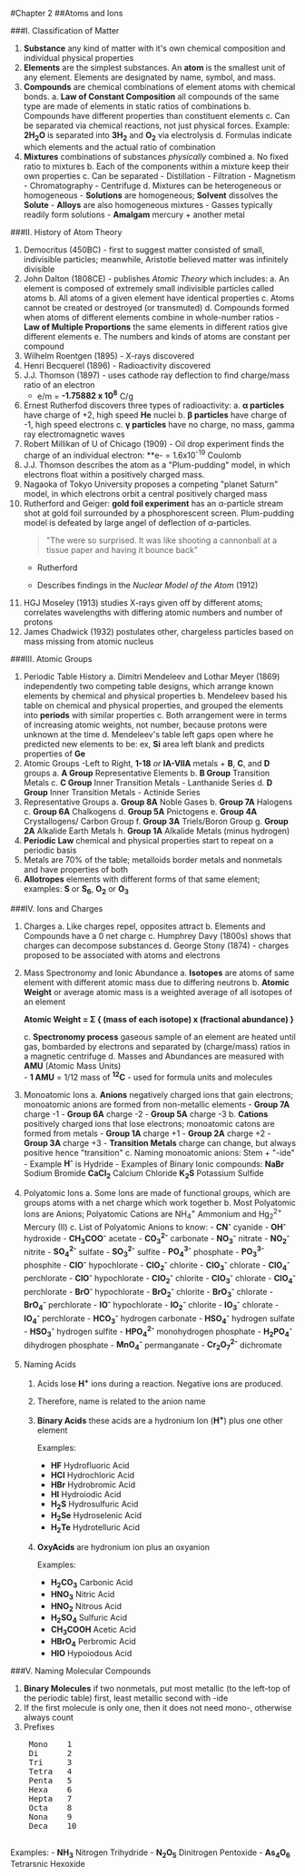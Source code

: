 #Chapter 2
##Atoms and Ions

###I. Classification of Matter
1. **Substance** any kind of matter with it's own chemical composition and individual physical properties
2. **Elements** are the simplest substances. An **atom** is the smallest unit of any element. Elements are designated by name, symbol, and mass.
3. **Compounds** are chemical combinations of element atoms with chemical bonds. 
	a. **Law of Constant Composition** all compounds of the same type are made of elements in static ratios of combinations
	b. Compounds have different properties than constituent elements
	c. Can be separated via chemical reactions, not just physical forces. 
		Example: **2H<sub>2</sub>O** is separated into **3H<sub>2</sub>** and **O<sub>2</sub>** via electrolysis
	d. Formulas indicate which elements and the actual ratio of combination
4. **Mixtures** combinations of substances *physically* combined
	a. No fixed ratio to mixtures
	b. Each of the components within a mixture keep their own properties
	c. Can be separated 
		- Distillation
		- Filtration
		- Magnetism
		- Chromatography
		- Centrifuge
	d. Mixtures can be heterogeneous or homogeneous
		- **Solutions** are homogeneous; **Solvent** dissolves the **Solute**
		- **Alloys** are also homogeneous mixtures
		- Gasses typically readily form solutions
		- **Amalgam** mercury + another metal

###II. History of Atom Theory
1. Democritus (450BC) - first to suggest matter consisted of small, indivisible particles; meanwhile, Aristotle believed matter was infinitely divisible
2. John Dalton (1808CE) - publishes *Atomic Theory* which includes: 
	a. An element is composed of extremely small indivisible particles called atoms
	b. All atoms of a given element have identical properties
	c. Atoms cannot be created or destroyed (or transmuted) 
	d. Compounds formed when atoms of different elements combine in whole-number ratios
		- **Law of Multiple Proportions** the same elements in different ratios give different elements
	e. The numbers and kinds of atoms are constant per compound
3. Wilhelm Roentgen (1895) - X-rays discovered 
4. Henri Becquerel (1896) - Radioactivity discovered
5. J.J. Thomson (1897) - uses cathode ray deflection to find charge/mass ratio of an electron
	- e/m = **-1.75882 x 10<sup>8</sup>** C/g
6. Ernest Rutherfod discovers three types of radioactivity:
	a. **α particles** have charge of +2, high speed **He** nuclei 
	b. **β particles** have charge of -1, high speed electrons 
	c.  **γ particles** have no charge, no mass, gamma ray electromagnetic waves
7. Robert Millikan of U of Chicago (1909) - Oil drop experiment finds the charge of an individual electron: **e- = 1.6x10<sup>-19</sup> Coulomb
8. J.J. Thomson describes the atom as a "Plum-pudding" model, in which electrons float within a positively charged mass. 
9. Nagaoka of Tokyo University proposes a competing "planet Saturn" model, in which electrons orbit a central positively charged mass
10. Rutherford and Geiger: **gold foil experiment** has an α-particle stream shot at gold foil surrounded by a phosphorescent screen. Plum-pudding model is defeated by large angel of deflection of α-particles.
	>"The were so surprised. It was like shooting a cannonball at a tissue paper and having it bounce back" 
	- Rutherford
	
	- Describes findings in the *Nuclear Model of the Atom* (1912)
11. HGJ Moseley (1913) studies X-rays given off by different atoms; correlates wavelengths with differing atomic numbers and number of protons
12. James Chadwick (1932) postulates other, chargeless particles based on mass missing from atomic nucleus

###III. Atomic Groups 
1. Periodic Table History
	a. Dimitri Mendeleev and Lothar Meyer (1869) independently two competing table designs, which arrange known elements by chemical and physical properties
	b. Mendeleev based his table on chemical and physical properties, and grouped the elements into **periods** with similar properties
	c. Both arrangement were in terms of increasing atomic weights, not number, because protons were unknown at the time
	d. Mendeleev's table left gaps open where he predicted new elements to be: ex, **Si** area left blank and predicts properties of **Ge** 
2. Atomic Groups -Left to Right, **1-18** *or* **IA-VIIA** metals + **B**, **C**, and **D** groups
	a. **A Group** Representative Elements
	b. **B Group** Transition Metals
	c. **C Group** Inner Transition Metals - Lanthanide Series
	d. **D Group** Inner Transition Metals - Actinide Series
3. Representative Groups 
	a. **Group 8A** Noble Gases
	b. **Group 7A** Halogens
	c. **Group 6A** Chalkogens
	d. **Group 5A** Pnictogens
	e. **Group 4A** Crystallogens/ Carbon Group
	f. **Group 3A** Triels/Boron Group
	g. **Group 2A** Alkalide Earth Metals
	h. **Group 1A** Alkalide Metals (minus hydrogen)
4. **Periodic Law** chemical and physical properties start to repeat on a periodic basis 
5. Metals are 70% of the table; metalloids border metals and nonmetals and have properties of both
6. **Allotropes** elements with different forms of that same element; examples: **S** or **S<sub>6</sub>**, **O<sub>2</sub>** or **O<sub>3</sub>**

###IV. Ions and Charges
1. Charges
	a. Like charges repel, opposites attract
	b. Elements and Compounds have a 0 net charge
	c. Humphrey Davy (1800s) shows that charges can decompose substances 
	d. George Stony (1874) - charges proposed to be associated with atoms and electrons
2. Mass Spectronomy and Ionic Abundance
	a. **Isotopes** are atoms of same element with different atomic mass due to differing neutrons 
	b. **Atomic Weight** or average atomic mass is a weighted average of all isotopes of an element
	
	**Atomic Weight = Σ { (mass of each isotope) x (fractional abundance) }** 
	
	c. **Spectronomy process** gaseous sample of an element are heated until gas, bombarded by electrons and separated by (charge/mass) ratios in a magnetic centrifuge
	d. Masses and Abundances are measured with **AMU** (Atomic Mass Units) 	
		- **1 AMU** = 1/12 mass of **<sup>12</sup>C**
		- used for formula units and molecules
3. Monoatomic Ions 
	a. **Anions** negatively charged ions that gain electrons; monoatomic anions are formed from non-metallic elements
		- **Group 7A** charge -1
		- **Group 6A** charge -2
		- **Group 5A** charge -3
	b. **Cations** positively charged ions that lose electrons; monoatomic catons are formed from metals
		- **Group 1A** charge +1
		- **Group 2A** charge +2
		- **Group 3A** charge +3
		- **Transition Metals** charge can change, but always positive hence "transition"
	c. Naming monoatomic anions: Stem + "-ide"
		- Example **H<sup>-</sup>** is Hydride
		- Examples of Binary Ionic compounds: 
			**NaBr** Sodium Bromide
			**CaCl<sub>2</sub>** Calcium Chloride
			**K<sub>2</sub>S** Potassium Sulfide
4. Polyatomic Ions
	a. Some Ions are made of functional groups, which are groups atoms with a net charge which work together
	b. Most Polyatomic Ions are Anions; Polyatomic Cations are NH<sub>4</sub><sup>+</sup> Ammonium and Hg<sub>2</sub><sup>2+</sup> Mercury (II)
	c. List of Polyatomic Anions to know:
		- **CN<sup>-</sup>** cyanide
		- **OH<sup>-</sup>** hydroxide
		- **CH<sub>3</sub>COO<sup>-</sup>** acetate
		- **CO<sub>3</sub><sup>2-</sup>** carbonate
		- **NO<sub>3</sub><sup>-</sup>** nitrate
		- **NO<sub>2</sub><sup>-</sup>** nitrite
		- **SO<sub>4</sub><sup>2-</sup>** sulfate
		- **SO<sub>3</sub><sup>2-</sup>** sulfite
		- **PO<sub>4</sub><sup>3-</sup>** phosphate
		- **PO<sub>3</sub><sup>3-</sup>** phosphite
		- **ClO<sub></sub><sup>-</sup>** hypochlorate
		- **ClO<sub>2</sub><sup>-</sup>** chlorite
		- **ClO<sub>3</sub><sup>-</sup>** chlorate
		- **ClO<sub>4</sub><sup>-</sup>** perchlorate
		- **ClO<sub></sub><sup>-</sup>** hypochlorate
		- **ClO<sub>2</sub><sup>-</sup>** chlorite
		- **ClO<sub>3</sub><sup>-</sup>** chlorate
		- **ClO<sub>4</sub><sup>-</sup>** perchlorate
		- **BrO<sub></sub><sup>-</sup>** hypochlorate
		- **BrO<sub>2</sub><sup>-</sup>** chlorite
		- **BrO<sub>3</sub><sup>-</sup>** chlorate
		- **BrO<sub>4</sub><sup>-</sup>** perchlorate
		- **IO<sub></sub><sup>-</sup>** hypochlorate
		- **IO<sub>2</sub><sup>-</sup>** chlorite
		- **IO<sub>3</sub><sup>-</sup>** chlorate
		- **IO<sub>4</sub><sup>-</sup>** perchlorate
		- **HCO<sub>3</sub><sup>-</sup>** hydrogen carbonate
		- **HSO<sub>4</sub><sup>-</sup>** hydrogen sulfate 
		- **HSO<sub>3</sub><sup>-</sup>** hydrogen sulfite
		- **HPO<sub>4</sub><sup>2-</sup>** monohydrogen phosphate
		- **H<sub>2</sub>PO<sub>4</sub><sup>-</sup>** dihydrogen phosphate
		- **MnO<sub>4</sub><sup>-</sup>** permanganate
		- **Cr<sub>2</sub>O<sub>7</sub><sup>2-</sup>** dichromate
5. Naming Acids
	1. Acids lose **H<sup>+</sup>** ions during a reaction. Negative ions are produced.
	2. Therefore, name is related to the anion name
	3. **Binary Acids** these acids are a hydronium Ion (**H<sup>+</sup>**) plus one other element
		
		Examples: 
		- **HF** Hydrofluoric Acid 
		- **HCl** Hydrochloric Acid
		- **HBr** Hydrobromic Acid
		- **HI** Hydroiodic Acid
		- **H<sub>2</sub>S** Hydrosulfuric Acid
		- **H<sub>2</sub>Se** Hydroselenic Acid
		- **H<sub>2</sub>Te** Hydrotelluric Acid
	
	4. **OxyAcids** are hydronium ion plus an oxyanion 
		
		Examples: 
		- **H<sub>2</sub>CO<sub>3</sub>** Carbonic Acid
		- **HNO<sub>3</sub>** Nitric Acid
		- **HNO<sub>2</sub>** Nitrous Acid
		- **H<sub>2</sub>SO<sub>4</sub>** Sulfuric Acid
		- **CH<sub>3</sub>COOH** Acetic Acid
		- **HBrO<sub>4</sub>** Perbromic Acid
		- **HIO** Hypoiodous Acid

###V. Naming Molecular Compounds
1. **Binary Molecules** if two nonmetals, put most metallic (to the left-top of the periodic table) first, least metallic second with -ide
2. If the first molecule is only one, then it does not need mono-, otherwise always count
3. Prefixes 
	<pre>
	Mono	1
	Di		2
	Tri		3
	Tetra	4
	Penta	5
	Hexa	6
	Hepta	7
	Octa	8
	Nona	9
	Deca	10
	</pre>
Examples:
	- **NH<sub>3</sub>** Nitrogen Trihydride
	- **N<sub>2</sub>O<sub>5</sub>** Dinitrogen Pentoxide
	- **As<sub>4</sub>O<sub>6</sub>** Tetrarsnic Hexoxide
